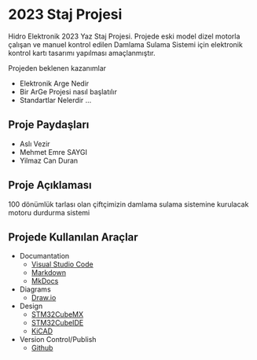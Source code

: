 # 2023 Staj Projesi
Hidro Elektronik 2023 Yaz Staj Projesi. Projede eski model dizel motorla çalışan ve manuel kontrol edilen Damlama Sulama Sistemi için elektronik kontrol kartı tasarımı yapılması amaçlanmıştır.

Projeden beklenen kazanımlar

* Elektronik Arge Nedir
* Bir ArGe Projesi nasıl başlatılır
* Standartlar Nelerdir
...

## Proje Paydaşları
* Aslı Vezir
* Mehmet Emre SAYGI
* Yilmaz Can Duran

## Proje Açıklaması
100 dönümlük tarlası olan çiftçimizin damlama sulama sistemine kurulacak motoru durdurma sistemi 
## Projede Kullanılan Araçlar
* Documantation
    * [Visual Studio Code](https://code.visualstudio.com/) 
	* [Markdown](https://www.markdownguide.org/getting-started/)
	* [MkDocs](https://www.mkdocs.org/)
* Diagrams
	* [Draw.io](https://www.drawio.com/)
* Design
	* [STM32CubeMX](https://www.st.com/en/development-tools/stm32cubemx.html)
	* [STM32CubeIDE](https://www.st.com/en/development-tools/stm32cubeide.html)
	* [KiCAD](https://www.kicad.org/)
* Version Control/Publish
	* [Github](https://github.com/)


